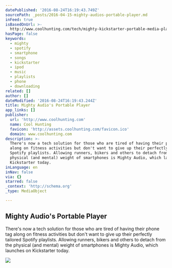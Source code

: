 ```yaml
---
datePublished: '2016-08-24T16:19:43.749Z'
sourcePath: _posts/2016-04-15-mighty-audios-portable-player.md
inFeed: true
isBasedOnUrl: >-
  http://www.coolhunting.com/tech/mighty-kickstarter-portable-media-player-spotify-streaming
hasPage: false
keywords:
  - mighty
  - spotify
  - smartphone
  - songs
  - kickstarter
  - ipod
  - music
  - playlists
  - phone
  - downloading
related: []
author: []
dateModified: '2016-08-24T16:19:43.244Z'
title: Mighty Audio's Portable Player
app_links: []
publisher:
  url: 'http://www.coolhunting.com'
  name: Cool Hunting
  favicon: 'http://assets.coolhunting.com/favicon.ico'
  domain: www.coolhunting.com
description: >-
  There's now a tech solution for those who are tired of having their phone tag
  along on fitness activities but don't want to give up their perfectly tailored
  Spotify playlists. Allowing runners, bikers and others to detach from the
  physical (and mental) weight of smartphones is Mighty Audio, which launches on
  Kickstarter today.
inLanguage: en
inNav: false
via: {}
starred: false
_context: 'http://schema.org'
_type: MediaObject

---
```

<article style=""><h1>Mighty Audio's Portable Player</h1><p>There's now a tech solution for those who are tired of having their phone tag along on fitness activities but don't want to give up their perfectly tailored Spotify playlists. Allowing runners, bikers and others to detach from the physical (and mental) weight of smartphones is Mighty Audio, which launches on Kickstarter today.</p><img src="http://assets.coolhunting.com/coolhunting/2016/02/23/large_mighty-spotify-thumb.jpg" /></article>